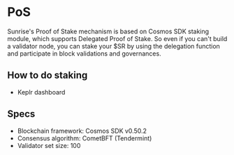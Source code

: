 # PoS

Sunrise's Proof of Stake mechanism is based on Cosmos SDK staking module, which supports Delegated Proof of Stake. So even if you can't build a validator node, you can stake your $SR by using the delegation function and participate in block validations and governances.

## How to do staking

* Keplr dashboard

## Specs

* Blockchain framework: Cosmos SDK v0.50.2
* Consensus algorithm: CometBFT (Tendermint)
* Validator set size: 100

